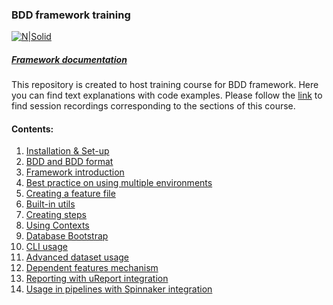 ### BDD framework training

[![N|Solid](https://images.ctfassets.net/fikanzmkdlqn/5NoHRB1q6lrNzSSpekhrG5/cf22f3d7d9e82aed5e79659800458b57/TELUS_TAGLINE_HORIZONTAL_EN.svg)](https://www.telus.com/en/)

##### [Framework documentation](https://github.com/telus/telus-bdd-docs)

This repository is created to host training course for BDD framework.
Here you can find text explanations with code examples.
Please follow the [link](/README.md) to find session recordings corresponding to the sections of this course.

#### Contents:

1. [Installation & Set-up](/installation-and-setup.md)
2. [BDD and BDD format](/bdd-format.md)
3. [Framework introduction](/framework-intro.md)
4. [Best practice on using multiple environments](/env-usage-best-practice.md)
5. [Creating a feature file](/creating-feature-file.md)
6. [Built-in utils](/built-in-utils.md)
7. [Creating steps](/creating-steps-file.md)
8. [Using Contexts](/contexts.md)
9. [Database Bootstrap](/database-bootstrap.md)
10. [CLI usage](/cli-usage.md)
11. [Advanced dataset usage](/advanced-dataset-usage.md)
12. [Dependent features mechanism](/dependent-features.md)
13. [Reporting with uReport integration](/reporting-ureport-integration.md)
14. [Usage in pipelines with Spinnaker integration](/spinnaker-integration.md)
